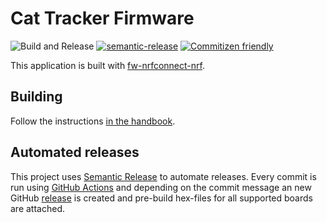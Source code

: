 # Cat Tracker Firmware

![Build and Release](https://github.com/bifravst/firmware/workflows/Build%20and%20Release/badge.svg?branch=saga)
[![semantic-release](https://img.shields.io/badge/%20%20%F0%9F%93%A6%F0%9F%9A%80-semantic--release-e10079.svg)](https://github.com/semantic-release/semantic-release)
[![Commitizen friendly](https://img.shields.io/badge/commitizen-friendly-brightgreen.svg)](http://commitizen.github.io/cz-cli/)

This application is built with [fw-nrfconnect-nrf](https://github.com/NordicPlayground/fw-nrfconnect-nrf).

## Building

Follow the instructions [in the handbook](https://bifravst.gitbook.io/bifravst/cat-tracker-firmware/gettingstarted).

## Automated releases

This project uses [Semantic Release](https://github.com/semantic-release/semantic-release) to automate releases. Every commit is run using [GitHub Actions](https://github.com/features/actions) and depending on the commit message an new GitHub [release](https://github.com/bifravst/firmware/releases) is created and pre-build hex-files for all supported boards are attached.
